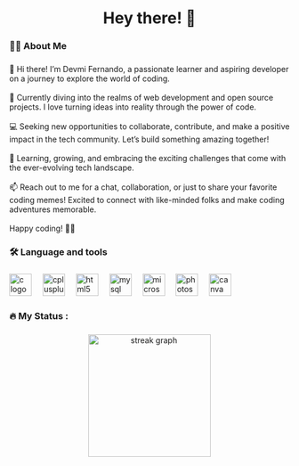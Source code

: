 

<h1 align="center">Hey there! 👋</h1>

###

<h3 align="left">👩‍💻  About Me</h3>

###

<p align="left">👋 Hi there! I’m Devmi Fernando, a passionate learner and aspiring developer on a journey to explore the world of coding.<br><br>🚀 Currently diving into the realms of web development and open source projects. I love turning ideas into reality through the power of code.<br><br>💻 Seeking new opportunities to collaborate, contribute, and make a positive impact in the tech community. Let’s build something amazing together!<br><br>🌱 Learning, growing, and embracing the exciting challenges that come with the ever-evolving tech landscape.<br><br>📫 Reach out to me for a chat, collaboration, or just to share your favorite coding memes! Excited to connect with like-minded folks and make coding adventures memorable.<br><br>Happy coding! 🚀✨</p>

###

<h3 align="left">🛠 Language and tools</h3>

###

<div align="left">
  <img src="https://cdn.jsdelivr.net/gh/devicons/devicon/icons/c/c-original.svg" height="40" alt="c logo"  />
  <img width="12" />
  <img src="https://cdn.jsdelivr.net/gh/devicons/devicon/icons/cplusplus/cplusplus-original.svg" height="40" alt="cplusplus logo"  />
  <img width="12" />
  <img src="https://cdn.jsdelivr.net/gh/devicons/devicon/icons/html5/html5-original.svg" height="40" alt="html5 logo"  />
  <img width="12" />
  <img src="https://cdn.jsdelivr.net/gh/devicons/devicon/icons/mysql/mysql-original.svg" height="40" alt="mysql logo"  />
  <img width="12" />
  <img src="https://cdn.jsdelivr.net/gh/devicons/devicon/icons/microsoftsqlserver/microsoftsqlserver-plain.svg" height="40" alt="microsoftsqlserver logo"  />
  <img width="12" />
  <img src="https://cdn.jsdelivr.net/gh/devicons/devicon/icons/photoshop/photoshop-plain.svg" height="40" alt="photoshop logo"  />
  <img width="12" />
  <img src="https://cdn.jsdelivr.net/gh/devicons/devicon/icons/canva/canva-original.svg" height="40" alt="canva logo"  />
</div>

###

<h3 align="left">🔥   My Status :</h3>

###

<div align="center">
  <img src="https://streak-stats.demolab.com?user=DevThamasha&locale=en&mode=daily&theme=dark&hide_border=false&border_radius=5&order=3" height="220" alt="streak graph"  />
</div>

###
